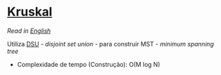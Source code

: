 # [Kruskal](kruskal.cpp)

_Read in [English](README.en.md)_

Utiliza [DSU](../../Estruturas%20de%20Dados/DSU/dsu.cpp) - _disjoint set union_ - para construir MST - _minimum spanning tree_

- Complexidade de tempo (Construção): O(M log N)
